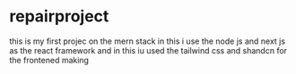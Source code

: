 # repairproject
this is my first projec on the mern stack in this i use the node js and next js as the react framework and in this iu used the tailwind css and shandcn for the frontened making 
